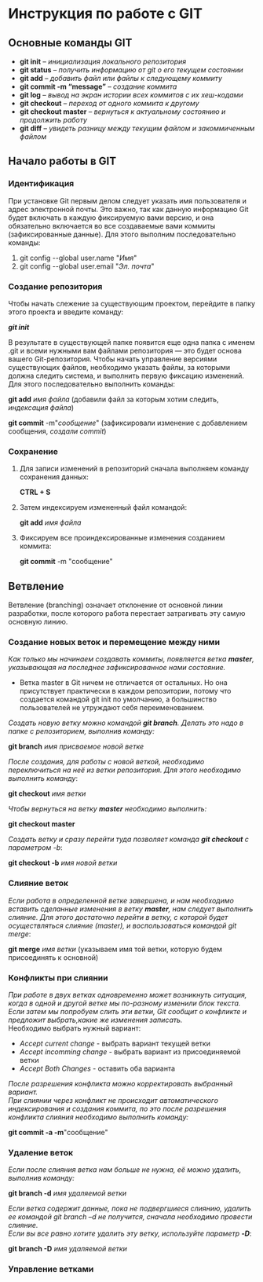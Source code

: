 # Инструкция по работе c GIT

## Основные команды GIT

* **git init** – _инициализация локального репозитория_
* **git status** – _получить информацию от git о его текущем состоянии_
* **git add** – _добавить файл или файлы к следующему коммиту_
* **git commit -m “message”** – _создание коммита_
* __git log__ – *вывод на экран истории всех коммитов с их хеш-кодами*
* __git checkout__ – *переход от одного коммита к другому*
* __git checkout master__ – *вернуться к актуальному состоянию и продолжить работу*
* __git diff__ – *увидеть разницу между текущим файлом и закоммиченным файлом*

## Начало работы в GIT

### Идентификация
При установке Git первым делом следует указать имя пользователя и адрес электронной почты. Это важно, так как данную информацию Git будет включать в каждую фиксируемую вами версию, и она обязательно включается во все создаваемые вами коммиты (зафиксированные данные). Для этого выполним последовательно команды:
1. git config --global user.name "*Имя*"
2. git config --global user.email "*Эл. почта*"

### Создание репозитория
Чтобы начать слежение за существующим проектом, перейдите в папку этого проекта и введите команду: 

***git init***

В результате в существующей папке появится еще одна папка с именем .git и всеми нужными вам файлами репозитория — это будет основа вашего Git-репозитория. Чтобы начать управление версиями существующих файлов, необходимо указать файлы, за которыми должна следить система, и выполнить первую фиксацию изменений. Для этого последовательно выполнить команды:

**git add** _имя файла_ (добавили файл за которым хотим следить, *индексация файла*)

**git commit** -m"_сообщение_" (зафиксировали изменение с добавлением сообщения, *создали commit*)

### Сохранение 

1. Для записи изменений в репозиторий сначала выполняем команду сохранения данных:

    **CTRL + S**

2. Затем индексируем измененный файл командой:

    **git add** _имя файла_

3.  Фиксируем все проиндексированные изменения созданием коммита:

    **git commit** -m "сообщение"

## Ветвление
Ветвление (branching) означает отклонение от основной линии разработки, после которого работа перестает затрагивать эту самую основную линию.
### Создание новых веток и перемещение между ними

*Как только мы начинаем создавать коммиты, появляется ветка **master**, указывающая на последнее зафиксированное нами состояние.*  
* Ветка master в Git ничем не отличается от остальных. Но она присутствует практически в каждом репозитории, потому что создается командой git init по умолчанию, а большинство пользователей не утруждают себя переименованием.

*Создать новую ветку можно командой **git branch**.
Делать это надо в папке с репозиторием, выполнив команду:*

**git branch** _имя присваемое новой ветке_

*После создания, для работы с новой веткой, необходимо переключиться на неё из ветки репозитория. Для этого необходимо выполнить команду*:

**git checkout** _имя ветки_

*Чтобы вернуться на ветку **master** необходимо выполнить:*

**git checkout master**

*Создать ветку и сразу перейти туда позволяет 
команда **git checkout** с параметром -b*:

**git checkout -b** _имя новой ветки_

### Слияние веток
*Если работа в определенной ветке завершена, и нам необходимо вставить сделанные изменения в ветку **master**, нам следует выполнить слияние. Для этого достаточно перейти в ветку, с которой будет осуществляться слияние (master), и воспользоваться командой git merge*:

**git merge** _имя ветки_ (указываем имя той ветки, которую будем присоединять к основной)

### Конфликты при слиянии

*При работе в двух ветках одновременно может возникнуть ситуация, когда в одной и другой ветке мы по-разному изменили блок текста. Если затем мы попробуем слить эти ветки, Git сообщит о конфликте и предложит выбрать,какие же изменения записать.*  
Необходимо выбрать нужный вариант:

* _Accept current change_ - выбрать вариант текущей ветки
* _Accept incomming change_ - выбрать вариант из присоединяемой ветки
* _Accept Both Changes_ - оставить оба варианта

*После разрешения конфликта можно корректировать выбранный вариант.*  
*При слиянии через конфликт не происходит автоматического индексирования и создания коммита, по это после разрешения конфликта слияния необходимо выполнить команду:*

**git commit -a -m**"сообщение"

### Удаление веток

*Если после слияния ветка нам больше не нужна, её можно удалить, выполнив команду:*

**git branch -d** _имя удаляемой ветки_

*Если ветка содержит данные, пока не подвергшиеся слиянию, удалить ее командой git branch –d не получится, сначала необходимо провести слияние.*  
*Если вы все равно хотите удалить эту ветку, используйте параметр __-D__*:

**git branch -D** _имя удаляемой ветки_

### Управление ветками